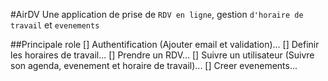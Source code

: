 #AirDV
Une application de prise de `RDV en ligne`, 
gestion `d'horaire de travail` et `evenements`

##Principale role
   [] Authentification (Ajouter email et validation)...
   [] Definir les horaires de travail...
   [] Prendre un RDV...
   [] Suivre un utilisateur (Suivre son agenda, evenement et horaire de travail)...
   [] Creer evenements...

    


    
